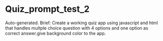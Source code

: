 # Quiz_prompt_test_2

Auto-generated. Brief: Create a working quiz app  using javascript and html that handles multple choice question with 4 options and one option as correct answer.give background color to the app.